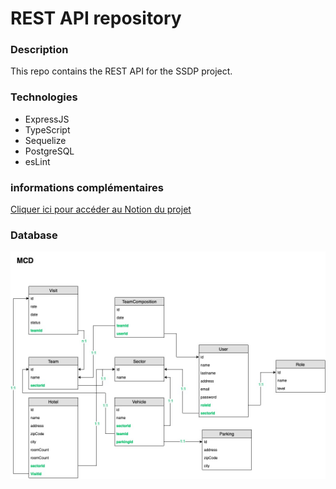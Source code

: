 # REST API repository

### Description

This repo contains the REST API for the SSDP project.

### Technologies

- ExpressJS
- TypeScript
- Sequelize
- PostgreSQL
- esLint

### informations complémentaires

[Cliquer ici pour accéder au Notion du projet](https://www.notion.so/Groupe-10-657ad39759404d0ea9f6217de1690b5e)

### Database

![mcd](./ssdp_mcd.jpg)
